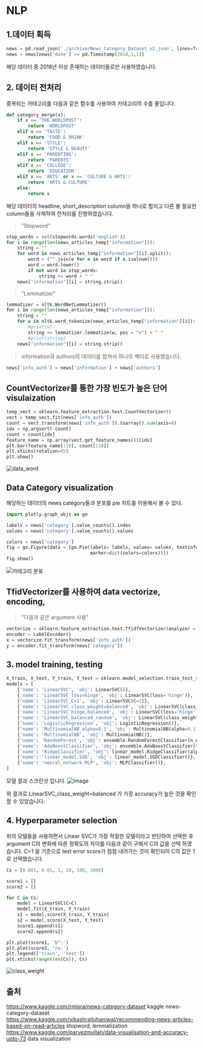 # NLP

## 1.데이터 획득
``` python
news = pd.read_json('./archive/News_Category_Dataset_v2.json', lines=True)
news = news[news['date'] >= pd.Timestamp(2018,1,1)]
```
해당 데이터 중 2018년 이상 존재하는 데이터들로만 사용하였습니다.

## 2. 데이터 전처리
중복되는 카테고리를 다음과 같은 함수를 사용하여 카테고리의 수를 줄입니다.
``` python
def category_merge(x):
    if x == 'THE WORLDPOST':
        return 'WORLDPOST'
    elif x == 'TASTE':
        return 'FOOD & DRINK'
    elif x == 'STYLE':
        return 'STYLE & BEAUTY'
    elif x == 'PARENTING':
        return 'PARENTS'
    elif x == 'COLLEGE':
        return 'EDUCATION'
    elif x == 'ARTS' or x == 'CULTURE & ARTS':
        return 'ARTS & CULTURE'
    else:
        return x
```
해당 데이터의 headline, short_description column을 하나로 합치고 다른 불 필요한 column들을 삭제하여 전처리를 진행하였습니다.


> "Stopword"
``` python
stop_words = set(stopwords.words('english'))
for i in range(len(news_articles_temp["information"])):
    string = ""
    for word in news_articles_temp["information"][i].split():
        word = ("".join(e for e in word if e.isalnum()))
        word = word.lower()
        if not word in stop_words:
            string += word + " "
    news["information"][i] = string.strip()
```

> "Lemmatizer"
```python
lemmatizer = nltk.WordNetLemmatizer()
for i in range(len(news_articles_temp["information"])):
    string = ""
    for w in nltk.word_tokenize(news_articles_temp["information"][i]):
        #print(w)
        string += lemmatizer.lemmatize(w, pos = "v") + " "
        #print(string)
    news["information"][i] = string.strip()
```
> information과 authors의 데이터를 합쳐서 하나의 벡터로 사용했습니다.
``` python
news['info_auth'] = news['information'] + news['authors']
```

## CountVectorizer를 통한 가장 빈도가 높은 단어 visulaization
``` python
temp_vect = sklearn.feature_extraction.text.CountVectorizer()
vect = temp_vect.fit(news['info_auth'])
count = vect.transform(news['info_auth']).toarray().sum(axis=0)
idx = np.argsort(-count)
count = count[idx]
feature_name = np.array(vect.get_feature_names())[idx]
plt.bar(feature_name[:10], count[:10])
plt.xticks(rotation=45)
plt.show()
```
![data_word](https://user-images.githubusercontent.com/49264688/121976381-a7f0f980-cdbe-11eb-9bab-a754cd7088d7.png)


## Data Category visualization
해당하는 데이터의 news category들과 분포를 pie 차트를 이용해서 볼 수 있다.
``` python
import plotly.graph_objs as go

labels = news['category'].value_counts().index
values = news['category'].value_counts().values

colors = news['category']
fig = go.Figure(data = [go.Pie(labels= labels, values= values, textinfo = "label+percent",
                               marker=dict(colors=colors))])
fig.show()
```
![카테고리 분포](https://user-images.githubusercontent.com/49264688/121976189-4597f900-cdbe-11eb-8260-2b2895b64211.PNG)


## TfidVectorizer를 사용하여 data vectorize, encoding, 
> "다음과 같은 argument 사용"
``` python
vectorize = sklearn.feature_extraction.text.TfidfVectorizer(analyzer = "word", ngram_range=(1, 2), min_df=2, max_df=0.5, smooth_idf=True)
encoder = LabelEncoder()
x = vectorize.fit_transform(news['info_auth'])
y = encoder.fit_transform(news['category'])
```

## 3. model training, testing 
``` python
X_train, X_test, Y_train, Y_test = sklearn.model_selection.train_test_split(x, y, test_size=0.3333, random_state=42)
models = [
    {'name': 'LinearSVC', 'obj': LinearSVC()},
    {'name': 'LinearSVC_loss=hinge', 'obj': LinearSVC(loss='hinge')},
    {'name': 'LinearSVC_C=1', 'obj': LinearSVC(C=1)},
    {'name': 'LinearSVC_class_weight=balanced', 'obj': LinearSVC(class_weight='balanced')},
    {'name': 'LinearSVC_hinge,balanced', 'obj': LinearSVC(loss='hinge', class_weight='balanced')},
    {'name': 'LinearSVC_balanced_random', 'obj': LinearSVC(class_weight='balanced', random_state=1)},
    {'name': 'LogisticRegression', 'obj': LogisticRegression()},
    {'name': 'MultinomialNB_alpha=0.1', 'obj': MultinomialNB(alpha=0.1)},
    {'name': 'MultinomialNB', 'obj': MultinomialNB()},
    {'name': 'RandomForest', 'obj': ensemble.RandomForestClassifier(n_estimators=10)},
    {'name': 'AdaBoostClassifier', 'obj': ensemble.AdaBoostClassifier(tree.DecisionTreeClassifier())},
    {'name': 'RidgeClassifier', 'obj': linear_model.RidgeClassifier(alpha=0.1)},
    {'name': 'linear_model.SGD', 'obj': linear_model.SGDClassifier()},
    {'name': 'neural_network.MLP', 'obj': MLPClassifier()},
]
```
모델 결과 스크린샷 입니다. 
![image](https://user-images.githubusercontent.com/49264688/121978631-8fcfa900-cdc3-11eb-932a-b610de8ab993.png)


위 결과로 LinearSVC_class_weight=balanced 가 가장 accuracy가 높은 것을 확인 할 수 있었습니다. 
## 4. Hyperparameter selection
위의 모델들을 사용하면서 Linear SVC가 가장 적절한 모델이라고 판단하여 선택한 후
argument C의 변화에 따른 정확도의 차이를 다음과 같이 구해서 C의 값을 선택 하였습니다.
C=1 을 기준으로 test error score가 점점 내려가는 것이 확인되어 C의 값은 1로 선택했습니다.
``` python
Cs = [0.001, 0.01, 1, 10, 100, 1000]

score1 = []
score2 = []

for C in Cs:
    model = LinearSVC(C=C)
    model.fit(X_train, Y_train)
    s1 = model.score(X_train, Y_train)
    s2 = model.score(X_test, Y_test)
    score1.append(s1)
    score2.append(s2)

plt.plot(score1, 'b^:')
plt.plot(score2, 'ro-')
plt.legend(['train', 'test'])
plt.xticks(range(len(Cs)), Cs)
```
![class_weight](https://user-images.githubusercontent.com/49264688/121976775-7a588000-cdbf-11eb-9bc2-c4173b239b00.png)

## 출처
https://www.kaggle.com/rmisra/news-category-dataset
kaggle news-category-dataset
https://www.kaggle.com/vikashrajluhaniwal/recommending-news-articles-based-on-read-articles
stopword, lemmatization
https://www.kaggle.com/parvezmullah/data-visualisation-and-accuracy-upto-73
data visualization 
